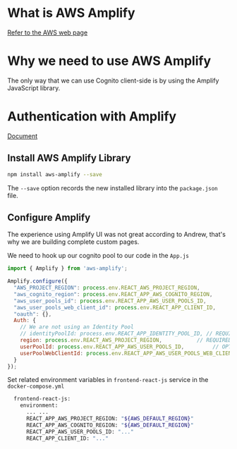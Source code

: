 # What is AWS Amplify
[Refer to the AWS web page](https://aws.amazon.com/amplify/)


# Why we need to use AWS Amplify
The only way that we can use Cognito client-side is by using the Amplify JavaScript library.
  
# Authentication with Amplify
[Document](https://docs.amplify.aws/lib/auth/emailpassword/q/platform/js/)

## Install AWS Amplify Library
```sh
npm install aws-amplify --save
```

The `--save` option records the new installed library into the `package.json` file.

## Configure Amplify

The experience using Amplify UI was not great according to Andrew, that's why we are building complete custom pages.

We need to hook up our cognito pool to our code in the `App.js`

```js
import { Amplify } from 'aws-amplify';

Amplify.configure({
  "AWS_PROJECT_REGION": process.env.REACT_AWS_PROJECT_REGION,
  "aws_cognito_region": process.env.REACT_APP_AWS_COGNITO_REGION,
  "aws_user_pools_id": process.env.REACT_APP_AWS_USER_POOLS_ID,
  "aws_user_pools_web_client_id": process.env.REACT_APP_CLIENT_ID,
  "oauth": {},
  Auth: {
    // We are not using an Identity Pool
    // identityPoolId: process.env.REACT_APP_IDENTITY_POOL_ID, // REQUIRED - Amazon Cognito Identity Pool ID
    region: process.env.REACT_AWS_PROJECT_REGION,           // REQUIRED - Amazon Cognito Region
    userPoolId: process.env.REACT_APP_AWS_USER_POOLS_ID,         // OPTIONAL - Amazon Cognito User Pool ID
    userPoolWebClientId: process.env.REACT_APP_AWS_USER_POOLS_WEB_CLIENT_ID,   // OPTIONAL - Amazon Cognito Web Client ID (26-char alphanumeric string)
  }
});
```

Set related environment variables in `frontend-react-js` service in the `docker-compose.yml`
```sh
  frontend-react-js:
    environment:
      ... ...
      REACT_APP_AWS_PROJECT_REGION: "${AWS_DEFAULT_REGION}"
      REACT_APP_AWS_COGNITO_REGION: "${AWS_DEFAULT_REGION}"
      REACT_APP_AWS_USER_POOLS_ID: "..."
      REACT_APP_CLIENT_ID: "..."
```
